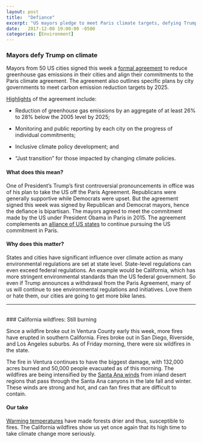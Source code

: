 ```yaml
---
layout: post
title:  "Defiance"
excerpt: "US mayors pledge to meet Paris climate targets, defying Trump. Southern California continues to burn."
date:   2017-12-08 19:00:00 -0500
categories: [Environment]
---
```


### Mayors defy Trump on climate

Mayors from 50 US cities signed this week a [formal agreement](https://www.npr.org/2017/12/06/568930626/50-mayors-sign-pact-to-reduce-greenhouse-gas-emissions) to reduce greenhouse gas emissions in their cities and align their commitments to the Paris climate agreement. The agreement also outlines specific plans by city governments to meet carbon emission reduction targets by 2025.

[Highlights](https://www.usatoday.com/story/news/2017/12/04/chicago-climate-charter-explained-what-cities-say-theyll-do-reduce-greenhouse-gases/919372001/) of the agreement include:

* Reduction of greenhouse gas emissions by an aggregate of at least 26% to 28% below the 2005 level by 2025;

* Monitoring and public reporting by each city on the progress of individual commitments;

* Inclusive climate policy development; and

* “Just transition” for those impacted by changing climate policies.

#### What does this mean?

One of President’s Trump’s first controversial pronouncements in office was of his plan to take the US off the Paris Agreement. Republicans were generally supportive while Democrats were upset. But the agreement signed this week was signed by Republican and Democrat mayors, hence the defiance is bipartisan. The mayors agreed to meet the commitment made by the US under President Obama in Paris in 2015. The agreement complements an [alliance of US states](https://www.usclimatealliance.org/) to continue pursuing the US commitment in Paris.

#### Why does this matter?

States and cities have significant influence over climate action as many environmental regulations are set at state level. State-level regulations can even exceed federal regulations. An example would be California, which has more stringent environmental standards than the US federal government. So even if Trump announces a withdrawal from the Paris Agreement, many of us will continue to see environmental regulations and initiatives. Love them or hate them, our cities are going to get more bike lanes.

* * *
<br />
### California wildfires: Still burning

Since a wildfire broke out in Ventura County early this week, more fires have erupted in southern California. Fires broke out in San Diego, Riverside, and Los Angeles suburbs. As of Friday morning, there were six wildfires in the state.

The fire in Ventura continues to have the biggest damage, with 132,000 acres burned and 50,000 people evacuated as of this morning. The wildfires are being intensified by the [Santa Ana winds](http://www.cnn.com/2017/12/06/weather/santa-ana-winds-explained/index.html) from inland desert regions that pass through the Santa Ana canyons in the late fall and winter. These winds are strong and hot, and can fan fires that are difficult to contain.

#### Our take

[Warming temperatures](http://www.sustainabilitymatters.info/climate/2017/12/05/wildfires.html) have made forests drier and thus, susceptible to fires. The California wildfires show us yet once again that its high time to take climate change more seriously.
